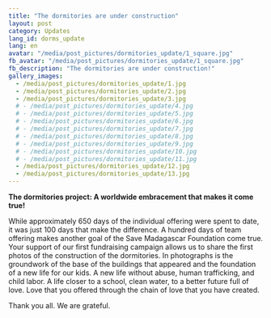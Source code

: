 ```yaml
---
title: "The dormitories are under construction"
layout: post
category: Updates
lang_id: dorms_update
lang: en
avatar: "/media/post_pictures/dormitories_update/1_square.jpg"
fb_avatar: "/media/post_pictures/dormitories_update/1_square.jpg"
fb_description: "The dormitories are under construction!"
gallery_images:
  - /media/post_pictures/dormitories_update/1.jpg
  - /media/post_pictures/dormitories_update/2.jpg
  - /media/post_pictures/dormitories_update/3.jpg
  # - /media/post_pictures/dormitories_update/4.jpg
  # - /media/post_pictures/dormitories_update/5.jpg
  # - /media/post_pictures/dormitories_update/6.jpg
  # - /media/post_pictures/dormitories_update/7.jpg
  # - /media/post_pictures/dormitories_update/8.jpg
  # - /media/post_pictures/dormitories_update/9.jpg
  # - /media/post_pictures/dormitories_update/10.jpg
  # - /media/post_pictures/dormitories_update/11.jpg
  - /media/post_pictures/dormitories_update/12.jpg
  - /media/post_pictures/dormitories_update/13.jpg
---
```


**The dormitories project: A worldwide embracement that makes it come true!**

While approximately 650 days of the individual offering were spent to date, it was just 100 days that make the difference. A hundred days of team offering makes another goal of the Save Madagascar Foundation come true. Your support of our first fundraising campaign allows us to share the first photos of the construction of the dormitories. In photographs is the groundwork of the base of the buildings that appeared and the foundation of a new life for our kids. A new life without abuse, human trafficking, and child labor. A life closer to a school, clean water, to a better future full of love. Love that you offered through the chain of love that you have created. 

Thank you all. We are grateful.